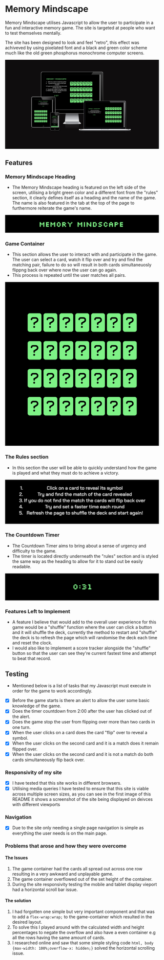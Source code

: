 # Memory Mindscape

Memory Mindscape utilises Javascript to allow the user to participate in a fun and interactive memory game. The site is targeted at people who want to test themselves mentally.

The site has been designed to look and feel "retro", this effect was achiveved by using pixelated font and a black and green color scheme much like the old green phosphorus monochrome computer screens.

![responsive-design-layout](./assets/images/responsive-design.png)

## Features

### Memory Mindscape Heading
- The Memory Mindscape heading is featured on the left side of the screen, utilising a bright green color and a different font from the "rules" section, it clearly defines itself as a heading and the name of the game. The name is also featured in the tab at the top of the page to furthermore reiterate the game's name.

![heading](./assets/images/heading.png)

### Game Container
- This section allows the user to interact with and participate in the game. The user can select a card, watch it flip over and try and find the matching pair, failure to do so will result in both cards simultaneuosly flippng back over where now the user can go again.
- This process is repeated until the user matches all pairs.

![game-area](./assets/images/game-area.png)

### The Rules section
- In this section the user will be able to quickly understand how the game is played and what they must do to achieve a victory.

![rules](./assets/images/rules.png)

### The Countdown Timer
- The Countdown Timer aims to bring about a sense of urgency and difficulty to the game.
- The timer is located directly underneath the "rules" section and is styled the same way as the heading to allow for it to stand out be easily readable.

![countdown-timer](./assets/images/timer.png)

### Features Left to Implement
- A feature I believe that would add to the overall user experience for this game would be a "shuffle" function where the user can click a button and it will shuffle the deck, currently the method to restart and "shuffle" the deck is to refresh the page which will randomise the deck each time and reset the clock.
- I would also like to implement a score tracker alongside the "shuffle" button so that the user can see they're current fastest time and attempt to beat that record.

## Testing
- Mentioned below is a list of tasks that my Javascript must execute in order for the game to work accordingly.

- [x] Before the game starts is there an alert to allow the user some basic knowledge of the game.
- [x] Does the timer countdown from 2:00 after the user has clicked out of the alert.
- [x] Does the game stop the user from flipping over more than two cards in one turn.
- [x] When the user clicks on a card does the card "flip" over to reveal a symbol.
- [x] When the user clicks on the second card and it is a match does it remain flipped over.
- [x] When the user clicks on the second card and it is not a match do both cards simultaneously flip back over.

### Responsivity of my site
- [x] I have tested that this site works in different browsers.
- [x] Utilising media queries I have tested to ensure that this site is viable across multiple screen sizes, as you can see in the first image of this README it shows a screenshot of the site being displayed on deivces with different viewports

### Navigation
- [x] Due to the site only needing a single page navigation is simple as everything the user needs is on the main page.

### Problems that arose and how they were overcome
#### The Issues
 1. The game container had the cards all spread out across one row resulting in a very awkward and unplayable game.
 2. The game container overflowed out of the set height of the container.
 3. During the site responsivity testing the mobile and tablet display vieport had a horizontal scroll bar issue.
 
#### The solution
1. I had forgotten one simple but very important component and that was to add a `flex-wrap:wrap;` to the game-container which resulted in the desired layout.
2. To solve this I played around with the calculated width and height percentages to negate the overflow and also have a even container e.g all the rows having the same amount of cards.
3. I researched online and saw that some simple styling code `html, body {max-width: 100%;overflow-x: hidden;}` solved the horizontal scrolling issue.



